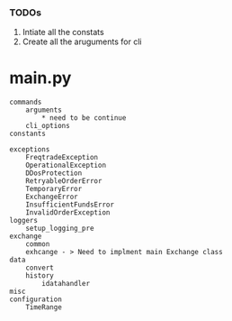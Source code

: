 ### TODOs

1. Intiate all the constats
2. Create all the aruguments for cli

# main.py

    commands
        arguments
            * need to be continue
        cli_options
    constants

    exceptions
        FreqtradeException
        OperationalException
        DDosProtection
        RetryableOrderError
        TemporaryError
        ExchangeError
        InsufficientFundsError
        InvalidOrderException
    loggers
        setup_logging_pre
    exchange
        common
        exhcange - > Need to implment main Exchange class
    data
        convert
        history
            idatahandler
    misc
    configuration
        TimeRange
